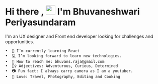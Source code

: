 # Hi there , <img src="https://raw.githubusercontent.com/MartinHeinz/MartinHeinz/master/wave.gif" width="30px"> I'm Bhuvaneshwari Periyasundaram
I'm an UX designer and Front end developer looking for challenges and opportunities. 

    •  🌱 I’m currently learning React
    •  💻 I’m looking forward to learn new technologies.
    •  📧 How to reach me: bhuvans.raja@gmail.com
    •  🙋‍♀️ Adjectives: Adventurous, Curious, Determined
    •  📷 Fun fact: I always carry camera as I am a youtuber.
    •  🧳 Love: Travel, Photography, Editing and Cooking
